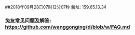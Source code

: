 ##2018年09月28日07时12分07秒 新址: 159.65.13.34
### 兔友常见问题及解答: https://github.com/wanggonging/d/blob/w/FAQ.md
